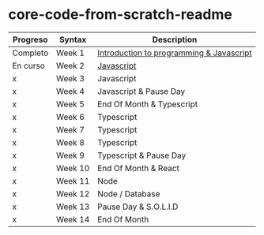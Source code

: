 # core-code-from-scratch-readme

|Progreso| Syntax | Description |
|--------| ----------- | ----------- |
|Completo|Week 1 | [Introduction to programming & Javascript](./week01/README.md)
|En curso |Week 2 | [Javascript](./week02/README.md)
| x |Week 3 | Javascript
| x |Week 4 | Javascript & Pause Day
| x |Week 5 | End Of Month & Typescript
| x |Week 6 | Typescript
| x |Week 7 | Typescript
| x |Week 8 | Typescript
| x |Week 9 | Typescript & Pause Day
| x |Week 10 | End Of Month & React
| x |Week 11 | Node
| x |Week 12 | Node / Database
| x |Week 13 | Pause Day & S.O.L.I.D
| x |Week 14 | End Of Month

